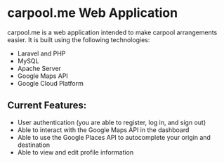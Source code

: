 # carpool.me Web Application 
carpool.me is a web application intended to make carpool arrangements easier. 
It is built using the following technologies:
* Laravel and PHP
* MySQL
* Apache Server
* Google Maps API
* Google Cloud Platform

## Current Features:
* User authentication (you are able to register, log in, and sign out)
* Able to interact with the Google Maps API in the dashboard
* Able to use the Google Places API to autocomplete your origin and destination
* Able to view and edit profile information